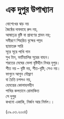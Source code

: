 # এক দুপুর উপাখ্যান

বোশেখের ঝড় নয়  
জৈষ্ঠের দাবদাহে রুদ নয়,  
আষাঢ়ের বৃষ্টি বা শ্রাবণের প্লাবন নয়;  
সমীরণে শিহরিত বৃক্ষের পল্লব  
ছায়াতরু সারি  
সূরে সূরে পাখি গান  
সুখ টান, ভাটিয়ালির সূরের বাহন।  
শরতের মেঘের ভেলা বৃষ্টিহীন নিথর দুপুর।  
শীত নয় – বৃষ্টি নয়, শীত-বৃষ্টি; সেও নয়।  
ফাগুনে আগুন মৌঘ্রাণ  
বা চৈতি চপলও নয়,  
হেমন্তের কোলাহলহীন  
পাখির কলতানে রোমাঞ্চিত  
সে দুপুর  
কখনো একাকি, নির্জন আর নির্মল।।

  
\(০৯.০৩.২০০৪\)

